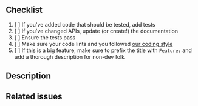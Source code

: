 ## Checklist

1. [ ] If you've added code that should be tested, add tests
2. [ ] If you've changed APIs, update (or create!) the documentation
3. [ ] Ensure the tests pass
4. [ ] Make sure your code lints and you followed [our coding style](./github/CONTRIBUTING.md)
5. [ ] If this is a big feature, make sure to prefix the title with `Feature:` and add a thorough description for non-dev folk

## Description

<!-- Description of the changes -->

## Related issues

<!-- Fixes #ISSUE -->
<!-- Blocked by #ISSUE -->
<!-- Part of #ISSUE -->

